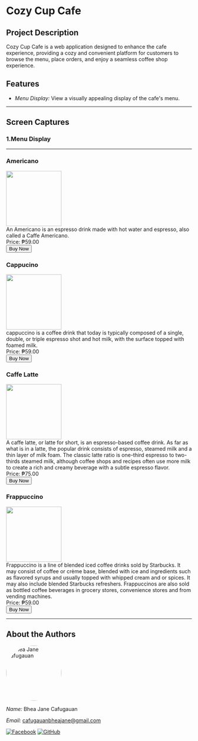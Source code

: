 # Cozy Cup Cafe

## Project Description
Cozy Cup Cafe is a web application designed to enhance the cafe experience, providing a cozy and convenient platform for customers to browse the menu, place orders, and enjoy a seamless coffee shop experience.
## Features
- *Menu Display:* View a visually appealing display of the cafe's menu.
---
## Screen Captures
### 1.Menu Display
---
### Americano
<img src="https://caffestreets.com/wp-content/uploads/2022/07/what-is-americano-coffee-1024x683.jpg" alt="" width="150" height="150">
<br>
An Americano is an espresso drink made with hot water and espresso, also called a Caffe Americano. <br>
Price: ₱59.00 <br>
<button onclick="">Buy Now</button>

### Cappucino
<img src="https://pix4free.org/assets/library/2020-12-18/originals/coffee017.jpg" alt="" width="150" height="150">
<br>
 cappuccino is a coffee drink that today is typically composed of a single, double, or triple espresso shot and hot milk, with the surface topped with foamed milk.
 <br>
 Price: ₱59.00 <br>
 <button onclick="">Buy Now</button>

 ### Caffe Latte
<img src="https://food.fnr.sndimg.com/content/dam/images/food/fullset/2022/11/15/latte-on-white-surface.jpg.rend.hgtvcom.616.411.suffix/1668540450323.jpeg" alt="" width="150" height="150">
<br>
 A caffe latte, or latte for short, is an espresso-based coffee drink. As far as what is in a latte, the popular drink consists of espresso, steamed milk and a thin layer of milk foam. The classic latte ratio is one-third espresso to two-thirds steamed milk, although coffee shops and recipes often use more milk to create a rich and creamy beverage with a subtle espresso flavor.
 <br>
 Price: ₱75.00 <br>
 <button onclick="">Buy Now</button>

 ### Frappuccino
<img src="https://s3.amazonaws.com/images.ecwid.com/images/16315425/1862692009.jpg" alt="" width="150" height="150">
<br>
Frappuccino is a line of blended iced coffee drinks sold by Starbucks. It may consist of coffee or crème base, blended with ice and ingredients such as flavored syrups and usually topped with whipped cream and or spices. It may also include blended Starbucks refreshers. Frappuccinos are also sold as bottled coffee beverages in grocery stores, convenience stores and from vending machines.
 <br>
 Price: ₱59.00 <br>
 <button onclick="">Buy Now</button>

---

## About the Authors

<img src="https://github.com/bjay09.png" alt="Bhea Jane Cafugauan" width="150" style="border-radius: 50%"/>

*Name:* Bhea Jane Cafugauan

*Email:* cafugauanbheajane@gmail.com

[![Facebook](https://github.com/gauravghongde/social-icons/blob/main/facebook.png)](https://www.facebook.com/abajay.junio)
[![GitHub](https://github.com/gauravghongde/social-icons/blob/main/github.png)](https://github.com/bjay09)